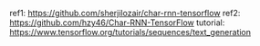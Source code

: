 
ref1: https://github.com/sherjilozair/char-rnn-tensorflow
ref2: https://github.com/hzy46/Char-RNN-TensorFlow
tutorial: https://www.tensorflow.org/tutorials/sequences/text_generation
